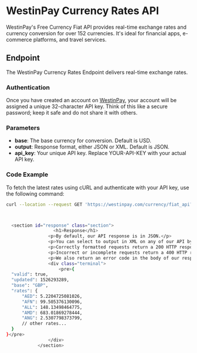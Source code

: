 # WestinPay Currency Rates API

WestinPay's Free Currency Fiat API provides real-time exchange rates and currency conversion for over 152 currencies. It's ideal for financial apps, e-commerce platforms, and travel services.

## Endpoint

The WestinPay Currency Rates Endpoint delivers real-time exchange rates.

### Authentication

Once you have created an account on [WestinPay](https://westinpay.com/merchant/register), your account will be assigned a unique 32-character API key. Think of this like a secure password; keep it safe and do not share it with others.

### Parameters

- **base**: The base currency for conversion. Default is USD.
- **output**: Response format, either JSON or XML. Default is JSON.
- **api_key**: Your unique API key. Replace YOUR-API-KEY with your actual API key.

### Code Example

To fetch the latest rates using cURL and authenticate with your API key, use the following command:

```sh
curl --location --request GET 'https://westinpay.com/currency/fiat_api?api_key=YOUR-API-KEY&base=USD&output=JSON'



  <section id="response" class="section">
                  <h1>Response</h1>
                <p>By default, our API response is in JSON.</p>
                <p>You can select to output in XML on any of our API by passing the output parameter to equal xml.</p>
                <p>Correctly formatted requests return a 200 HTTP response code.</p>
                <p>Incorrect or incomplete requests return a 400 HTTP response code.</p>
                <p>We also return an error code in the body of our response to help you identify the issue with the request. See the full list of these below.</p>
                <div class="terminal">
                    <pre>{
  "valid": true,
  "updated": 1526293289,
  "base": "GBP",
  "rates": {
      "AED": 5.2204725081026,
      "AFN": 99.505376130096,
      "ALL": 148.13498464775,
      "AMD": 683.01869278444,
      "ANG": 2.5307798373799,
      // other rates...
  }
}</pre>
                </div>
            </section>

